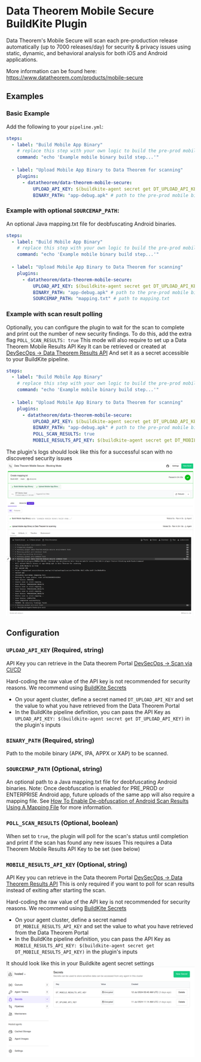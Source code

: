 # Data Theorem Mobile Secure BuildKite Plugin

Data Theorem's Mobile Secure will scan each pre-production release automatically (up to 7000 releases/day)
for security & privacy issues using static, dynamic, and behavioral analysis for both iOS and Android applications.

More information can be found here:  
https://www.datatheorem.com/products/mobile-secure

## Examples

### Basic Example
Add the following to your `pipeline.yml`:

```yml
steps:
  - label: "Build Mobile App Binary"
    # replace this step with your own logic to build the pre-prod mobile binary that you want to scan
    command: "echo 'Example mobile binary build step...'"

  - label: "Upload Mobile App Binary to Data Theorem for scanning"
    plugins:
      - datatheorem/data-theorem-mobile-secure:
          UPLOAD_API_KEY: $(buildkite-agent secret get DT_UPLOAD_API_KEY)
          BINARY_PATH: "app-debug.apk" # path to the pre-prod mobile binary built in the previous step
```

### Example with optional `SOURCEMAP_PATH`:
An optional Java mapping.txt file for deobfuscating Android binaries.

```yml
steps:
  - label: "Build Mobile App Binary"
    # replace this step with your own logic to build the pre-prod mobile binary that you want to scan
    command: "echo 'Example mobile binary build step...'"

  - label: "Upload Mobile App Binary to Data Theorem for scanning"
    plugins:
      - datatheorem/data-theorem-mobile-secure:
          UPLOAD_API_KEY: $(buildkite-agent secret get DT_UPLOAD_API_KEY)
          BINARY_PATH: "app-debug.apk" # path to the pre-prod mobile binary built in the previous step
          SOURCEMAP_PATH: "mapping.txt" # path to mapping.txt
```

### Example with scan result polling
Optionally, you can configure the plugin to wait for the scan to complete and print out the number of new security findings.
To do this, add the extra flag `POLL_SCAN_RESULTS: true`
This mode will also require to set up a Data Theorem Mobile Results API Key
It can be retrieved or created at [DevSecOps -> Data Theorem Results API](https://www.securetheorem.com/devsecops/v2/results_api_access)
And set it as a secret accessible to your BuildKite pipeline.

```yml
steps:
  - label: "Build Mobile App Binary"
    # replace this step with your own logic to build the pre-prod mobile binary that you want to scan
    command: "echo 'Example mobile binary build step...'"

  - label: "Upload Mobile App Binary to Data Theorem for scanning"
    plugins:
      - datatheorem/data-theorem-mobile-secure:
          UPLOAD_API_KEY: $(buildkite-agent secret get DT_UPLOAD_API_KEY)
          BINARY_PATH: "app-debug.apk" # path to the pre-prod mobile binary built in the previous step
          POLL_SCAN_RESULTS: true
          MOBILE_RESULTS_API_KEY: $(buildkite-agent secret get DT_MOBILE_RESULTS_API_KEY)
```

The plugin's logs should look like this for a successful scan with no discovered security issues
![buildkite-data-theorem-mobile-secure-plugin-polling-mode-no-issues.png](images%2Fbuildkite-data-theorem-mobile-secure-plugin-polling-mode-no-issues.png)

## Configuration

### `UPLOAD_API_KEY` (Required, string)
API Key you can retrieve in the Data theorem Portal [DevSecOps -> Scan via CI/CD](https://www.securetheorem.com/devsecops/v2/scancicd)

Hard-coding the raw value of the API key is not recommended for security reasons.
We recommend using [BuildKite Secrets](https://buildkite.com/docs/pipelines/security/secrets/buildkite-secrets)

- On your agent cluster, define a secret named `DT_UPLOAD_API_KEY` and set the value to what you have retrieved from the Data Theorem Portal
- In the BuildKite pipeline definition, you can pass the API Key as `UPLOAD_API_KEY: $(buildkite-agent secret get DT_UPLOAD_API_KEY)` in the plugin's inputs

### `BINARY_PATH` (Required, string)
Path to the mobile binary (APK, IPA, APPX or XAP) to be scanned.

### `SOURCEMAP_PATH` (Optional, string)
An optional path to a Java mapping.txt file for deobfuscating Android binaries.
Note: Once deobfuscation is enabled for PRE_PROD or ENTERPRISE Android app, future uploads of the same app will also require a mapping file.
See [How To Enable De-obfuscation of Android Scan Results Using A Mapping File](https://datatheorem.atlassian.net/servicedesk/customer/portal/1/article/61669389) for more information.

### `POLL_SCAN_RESULTS` (Optional, boolean)
When set to `true`, the plugin will poll for the scan's status until completion and print if the scan has found any new issues
This requires a Data Theorem Mobile Results API Key to be set (see below)

### `MOBILE_RESULTS_API_KEY` (Optional, string)
API Key you can retrieve in the Data theorem Portal [DevSecOps -> Data Theorem Results API](https://www.securetheorem.com/devsecops/v2/results_api_access)
This is only required if you want to poll for scan results instead of exiting after starting the scan.

Hard-coding the raw value of the API key is not recommended for security reasons.
We recommend using [BuildKite Secrets](https://buildkite.com/docs/pipelines/security/secrets/buildkite-secrets)

- On your agent cluster, define a secret named `DT_MOBILE_RESULTS_API_KEY` and set the value to what you have retrieved from the Data Theorem Portal
- In the BuildKite pipeline definition, you can pass the API Key as `MOBILE_RESULTS_API_KEY: $(buildkite-agent secret get DT_MOBILE_RESULTS_API_KEY)` in the plugin's inputs

It should look like this in your Buildkite agent secret settings
![buildkite-data-theorem-mobile-secure-plugin-secrets.png](images%2Fbuildkite-data-theorem-mobile-secure-plugin-secrets.png)